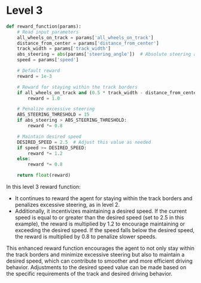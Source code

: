 # Level 3

```python
def reward_function(params):
    # Read input parameters
    all_wheels_on_track = params['all_wheels_on_track']
    distance_from_center = params['distance_from_center']
    track_width = params['track_width']
    abs_steering = abs(params['steering_angle'])  # Absolute steering angle
    speed = params['speed']

    # Default reward
    reward = 1e-3

    # Reward for staying within the track borders
    if all_wheels_on_track and (0.5 * track_width - distance_from_center) >= 0.05:
        reward = 1.0

    # Penalize excessive steering
    ABS_STEERING_THRESHOLD = 15
    if abs_steering > ABS_STEERING_THRESHOLD:
        reward *= 0.8

    # Maintain desired speed
    DESIRED_SPEED = 2.5  # Adjust this value as needed
    if speed >= DESIRED_SPEED:
        reward *= 1.2
    else:
        reward *= 0.8

    return float(reward)
```

In this level 3 reward function:

- It continues to reward the agent for staying within the track borders and penalizes excessive steering, as in level 2.
- Additionally, it incentivizes maintaining a desired speed. If the current speed is equal to or greater than the desired speed (set to 2.5 in this example), the reward is multiplied by 1.2 to encourage maintaining or exceeding the desired speed. If the speed falls below the desired speed, the reward is multiplied by 0.8 to penalize slower speeds.

This enhanced reward function encourages the agent to not only stay within the track borders and minimize excessive steering but also to maintain a desired speed, which can contribute to smoother and more efficient driving behavior. Adjustments to the desired speed value can be made based on the specific requirements of the track and desired driving behavior.
